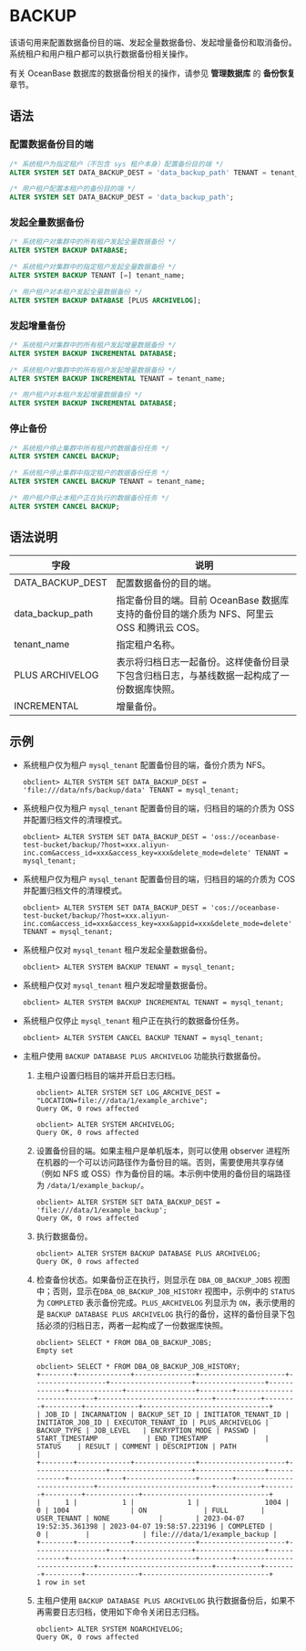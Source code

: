 # BACKUP

该语句用来配置数据备份目的端、发起全量数据备份、发起增量备份和取消备份。系统租户和用户租户都可以执行数据备份相关操作。

有关 OceanBase 数据库的数据备份相关的操作，请参见 **管理数据库** 的 **备份恢复**章节。

## 语法

### 配置数据备份目的端

```sql
/* 系统租户为指定租户（不包含 sys 租户本身）配置备份目的端 */
ALTER SYSTEM SET DATA_BACKUP_DEST = 'data_backup_path' TENANT = tenant_name;

/* 用户租户配置本租户的备份目的端 */
ALTER SYSTEM SET DATA_BACKUP_DEST = 'data_backup_path';
```

### 发起全量数据备份

```sql
/* 系统租户对集群中的所有租户发起全量数据备份 */
ALTER SYSTEM BACKUP DATABASE;

/* 系统租户对集群中的指定租户发起全量数据备份 */
ALTER SYSTEM BACKUP TENANT [=] tenant_name;

/* 用户租户对本租户发起全量数据备份 */
ALTER SYSTEM BACKUP DATABASE [PLUS ARCHIVELOG];
```

### 发起增量备份

```sql
/* 系统租户对集群中的所有租户发起增量数据备份 */
ALTER SYSTEM BACKUP INCREMENTAL DATABASE;

/* 系统租户对集群中的所有租户发起增量数据备份 */
ALTER SYSTEM BACKUP INCREMENTAL TENANT = tenant_name;

/* 用户租户对本租户发起增量数据备份 */
ALTER SYSTEM BACKUP INCREMENTAL DATABASE;
```

### 停止备份

```sql
/* 系统租户停止集群中所有租户的数据备份任务 */
ALTER SYSTEM CANCEL BACKUP;

/* 系统租户停止集群中指定租户的数据备份任务 */
ALTER SYSTEM CANCEL BACKUP TENANT = tenant_name;

/* 用户租户停止本租户正在执行的数据备份任务 */
ALTER SYSTEM CANCEL BACKUP;
```

## 语法说明

| 字段 | 说明 |
| --- | --- |
| DATA_BACKUP_DEST | 配置数据备份的目的端。 |
| data_backup_path | 指定备份目的端。目前 OceanBase 数据库支持的备份目的端介质为 NFS、阿里云 OSS 和腾讯云 COS。 |
| tenant_name | 指定租户名称。 |
| PLUS ARCHIVELOG | 表示将归档日志一起备份。这样使备份目录下包含归档日志，与基线数据一起构成了一份数据库快照。|
| INCREMENTAL | 增量备份。 |

## 示例

- 系统租户仅为租户 `mysql_tenant` 配置备份目的端，备份介质为 NFS。

   ```shell
   obclient> ALTER SYSTEM SET DATA_BACKUP_DEST = 'file:///data/nfs/backup/data' TENANT = mysql_tenant;
   ```

- 系统租户仅为租户 `mysql_tenant` 配置备份目的端，归档目的端的介质为 OSS 并配置归档文件的清理模式。

   ```shell
   obclient> ALTER SYSTEM SET DATA_BACKUP_DEST = 'oss://oceanbase-test-bucket/backup/?host=xxx.aliyun-inc.com&access_id=xxx&access_key=xxx&delete_mode=delete' TENANT = mysql_tenant;
   ```

- 系统租户仅为租户 `mysql_tenant` 配置备份目的端，归档目的端的介质为 COS 并配置归档文件的清理模式。

  ```shell
  obclient> ALTER SYSTEM SET DATA_BACKUP_DEST = 'cos://oceanbase-test-bucket/backup/?host=xxx.aliyun-inc.com&access_id=xxx&access_key=xxx&appid=xxx&delete_mode=delete' TENANT = mysql_tenant;
  ```

- 系统租户仅对 `mysql_tenant` 租户发起全量数据备份。

   ```shell
   obclient> ALTER SYSTEM BACKUP TENANT = mysql_tenant;
   ```

- 系统租户仅对 `mysql_tenant` 租户发起增量数据备份。

   ```shell
   obclient> ALTER SYSTEM BACKUP INCREMENTAL TENANT = mysql_tenant;
   ```

- 系统租户仅停止 `mysql_tenant` 租户正在执行的数据备份任务。

   ```shell
   obclient> ALTER SYSTEM CANCEL BACKUP TENANT = mysql_tenant;
   ```

- 主租户使用 `BACKUP DATABASE PLUS ARCHIVELOG` 功能执行数据备份。

    1. 主租户设置归档目的端并开启日志归档。

       ```shell
       obclient> ALTER SYSTEM SET LOG_ARCHIVE_DEST = "LOCATION=file:///data/1/example_archive";
       Query OK, 0 rows affected

       obclient> ALTER SYSTEM ARCHIVELOG;
       Query OK, 0 rows affected 
       ```

    2. 设置备份目的端。如果主租户是单机版本，则可以使用 observer 进程所在机器的一个可以访问路径作为备份目的端。否则，需要使用共享存储（例如 NFS 或 OSS）作为备份目的端。本示例中使用的备份目的端路径为 `/data/1/example_backup/`。
  
       ```shell
       obclient> ALTER SYSTEM SET DATA_BACKUP_DEST = 'file:///data/1/example_backup';
       Query OK, 0 rows affected
       ```

    3. 执行数据备份。

       ```shell
       obclient> ALTER SYSTEM BACKUP DATABASE PLUS ARCHIVELOG;
       Query OK, 0 rows affected       
       ```

    4. 检查备份状态。如果备份正在执行，则显示在 `DBA_OB_BACKUP_JOBS` 视图中；否则，显示在`DBA_OB_BACKUP_JOB_HISTORY` 视图中，示例中的 `STATUS` 为 `COMPLETED` 表示备份完成。`PLUS_ARCHIVELOG` 列显示为 `ON`，表示使用的是 `BACKUP DATABASE PLUS ARCHIVELOG` 执行的备份，这样的备份目录下包括必须的归档日志，两者一起构成了一份数据库快照。

       ```shell
       obclient> SELECT * FROM DBA_OB_BACKUP_JOBS;
       Empty set 

       obclient> SELECT * FROM DBA_OB_BACKUP_JOB_HISTORY;
       +--------+-------------+---------------+---------------------+------------------+--------------------+-----------------+-------------+-------------+-----------------+--------+----------------------------+----------------------------+-----------+--------+---------+-------------+-------------------------------+
       | JOB_ID | INCARNATION | BACKUP_SET_ID | INITIATOR_TENANT_ID | INITIATOR_JOB_ID | EXECUTOR_TENANT_ID | PLUS_ARCHIVELOG | BACKUP_TYPE | JOB_LEVEL   | ENCRYPTION_MODE | PASSWD | START_TIMESTAMP            | END_TIMESTAMP              | STATUS    | RESULT | COMMENT | DESCRIPTION | PATH                          |
       +--------+-------------+---------------+---------------------+------------------+--------------------+-----------------+-------------+-------------+-----------------+--------+----------------------------+----------------------------+-----------+--------+---------+-------------+-------------------------------+
       |      1 |           1 |             1 |                1004 |                0 | 1004               | ON              | FULL        | USER_TENANT | NONE            |        | 2023-04-07 19:52:35.361398 | 2023-04-07 19:58:57.223196 | COMPLETED |      0 |         |             | file:///data/1/example_backup |
       +--------+-------------+---------------+---------------------+------------------+--------------------+-----------------+-------------+-------------+-----------------+--------+----------------------------+----------------------------+-----------+--------+---------+-------------+-------------------------------+
       1 row in set 
       ```

    5. 主租户使用 `BACKUP DATABASE PLUS ARCHIVELOG` 执行数据备份后，如果不再需要日志归档，使用如下命令关闭日志归档。

       ```shell
       obclient> ALTER SYSTEM NOARCHIVELOG;
       Query OK, 0 rows affected
       ```